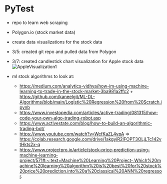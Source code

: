 # PyTest

- repo to learn web scraping 
- Polygon.io (stock market data)
- create data visualizations for the stock data

- 3/5: created git repo and pulled data from Polygon
- 3/7: created candlestick chart visualization for Apple stock data
![AppleVisualization1](https://github.com/rrachelhuangg/PyTest/assets/148505431/4a3801e2-63e6-4632-a1aa-9465d3face97)

- ml stock algorithms to look at:
  - https://medium.com/analytics-vidhya/how-im-using-machine-learning-to-trade-in-the-stock-market-3ba981a2ffc2 + https://github.com/kaneelgit/ML-DL-Algorithms/blob/main/Logistic%20Regression%20from%20Scratch.ipynb
  - https://www.investopedia.com/articles/active-trading/081315/how-code-your-own-algo-trading-robot.asp
  - https://www.activestate.com/blog/how-to-build-an-algorithmic-trading-bot/
  - https://www.youtube.com/watch?v=WcfKaZL4vpA => https://colab.research.google.com/drive/1akgyiR2lFOPT3OLjLTc142vtHkts2x-q
  - https://www.projectpro.io/article/stock-price-prediction-using-machine-learning-project/571#:~:text=Machine%20Learning%20Project-,Which%20machine%20learning%20algorithm%20is%20best%20for%20stock%20price%20prediction,into%20a%20classical%20ANN%20regressor.
